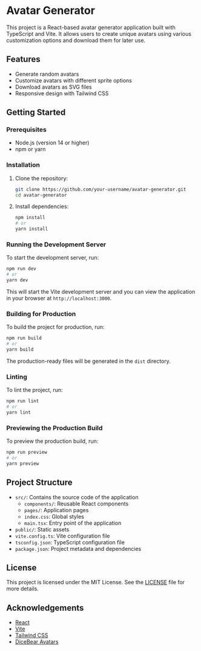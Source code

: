 # Avatar Generator

This project is a React-based avatar generator application built with TypeScript and Vite. It allows users to create unique avatars using various customization options and download them for later use.

## Features

- Generate random avatars
- Customize avatars with different sprite options
- Download avatars as SVG files
- Responsive design with Tailwind CSS

## Getting Started

### Prerequisites

- Node.js (version 14 or higher)
- npm or yarn

### Installation

1. Clone the repository:

   ```sh
   git clone https://github.com/your-username/avatar-generator.git
   cd avatar-generator
   ```

2. Install dependencies:

   ```sh
   npm install
   # or
   yarn install
   ```

### Running the Development Server

To start the development server, run:

```sh
npm run dev
# or
yarn dev
```

This will start the Vite development server and you can view the application in your browser at `http://localhost:3000`.

### Building for Production

To build the project for production, run:

```sh
npm run build
# or
yarn build
```

The production-ready files will be generated in the `dist` directory.

### Linting

To lint the project, run:

```sh
npm run lint
# or
yarn lint
```

### Previewing the Production Build

To preview the production build, run:

```sh
npm run preview
# or
yarn preview
```

## Project Structure

- `src/`: Contains the source code of the application
  - `components/`: Reusable React components
  - `pages/`: Application pages
  - `index.css`: Global styles
  - `main.tsx`: Entry point of the application
- `public/`: Static assets
- `vite.config.ts`: Vite configuration file
- `tsconfig.json`: TypeScript configuration file
- `package.json`: Project metadata and dependencies

## License

This project is licensed under the MIT License. See the [LICENSE](LICENSE) file for more details.

## Acknowledgements

- [React](https://reactjs.org/)
- [Vite](https://vitejs.dev/)
- [Tailwind CSS](https://tailwindcss.com/)
- [DiceBear Avatars](https://avatars.dicebear.com/)
